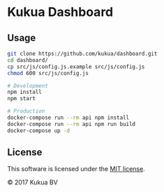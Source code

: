 # Kukua Dashboard

## Usage

```bash
git clone https://github.com/kukua/dashboard.git
cd dashboard/
cp src/js/config.js.example src/js/config.js
chmod 600 src/js/config.js

# Development
npm install
npm start

# Production
docker-compose run --rm api npm install
docker-compose run --rm api npm run build
docker-compose up -d
```

## License

This software is licensed under the [MIT license](https://github.com/kukua/dashboard/blob/master/LICENSE).

© 2017 Kukua BV
